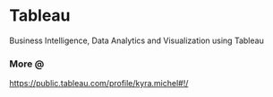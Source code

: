 # Tableau
Business Intelligence, Data Analytics and Visualization using Tableau

### More @ 
https://public.tableau.com/profile/kyra.michel#!/
